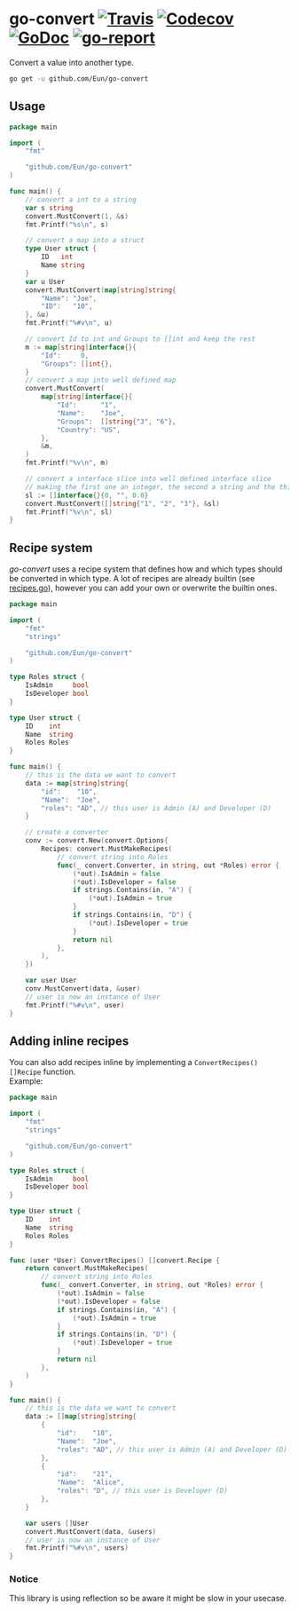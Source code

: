 # go-convert [![Travis](https://img.shields.io/travis/Eun/go-convert.svg)](https://travis-ci.org/Eun/go-convert) [![Codecov](https://img.shields.io/codecov/c/github/Eun/go-convert.svg)](https://codecov.io/gh/Eun/go-convert) [![GoDoc](https://godoc.org/github.com/Eun/go-convert?status.svg)](https://godoc.org/github.com/Eun/go-convert) [![go-report](https://goreportcard.com/badge/github.com/Eun/go-convert)](https://goreportcard.com/report/github.com/Eun/go-convert)
Convert a value into another type.

```bash
go get -u github.com/Eun/go-convert
```
## Usage
```go
package main

import (
	"fmt"

	"github.com/Eun/go-convert"
)

func main() {
	// convert a int to a string
	var s string
	convert.MustConvert(1, &s)
	fmt.Printf("%s\n", s)

	// convert a map into a struct
	type User struct {
		ID   int
		Name string
	}
	var u User
	convert.MustConvert(map[string]string{
		"Name": "Joe",
		"ID":   "10",
	}, &u)
	fmt.Printf("%#v\n", u)

	// convert Id to int and Groups to []int and keep the rest
	m := map[string]interface{}{
		"Id":     0,
		"Groups": []int{},
	}
	// convert a map into well defined map
	convert.MustConvert(
		map[string]interface{}{
			"Id":      "1",
			"Name":    "Joe",
			"Groups":  []string{"3", "6"},
			"Country": "US",
		},
		&m,
	)
	fmt.Printf("%v\n", m)

	// convert a interface slice into well defined interface slice
	// making the first one an integer, the second a string and the third an float
	sl := []interface{}{0, "", 0.0}
	convert.MustConvert([]string{"1", "2", "3"}, &sl)
	fmt.Printf("%v\n", sl)
}

```

## Recipe system
_go-convert_ uses a recipe system that defines how and which types should be converted in which type.
A lot of recipes are already builtin (see [recipes.go](recipes.go)), however you can add your own or overwrite the builtin ones.
```go
package main

import (
	"fmt"
	"strings"

	"github.com/Eun/go-convert"
)

type Roles struct {
	IsAdmin     bool
	IsDeveloper bool
}

type User struct {
	ID    int
	Name  string
	Roles Roles
}

func main() {
	// this is the data we want to convert
	data := map[string]string{
		"id":    "10",
		"Name":  "Joe",
		"roles": "AD", // this user is Admin (A) and Developer (D)
	}

	// create a converter
	conv := convert.New(convert.Options{
		Recipes: convert.MustMakeRecipes(
			// convert string into Roles
			func(_ convert.Converter, in string, out *Roles) error {
				(*out).IsAdmin = false
				(*out).IsDeveloper = false
				if strings.Contains(in, "A") {
					(*out).IsAdmin = true
				}
				if strings.Contains(in, "D") {
					(*out).IsDeveloper = true
				}
				return nil
			},
		),
	})

	var user User
	conv.MustConvert(data, &user)
	// user is now an instance of User
	fmt.Printf("%#v\n", user)
}

```

## Adding inline recipes
You can also add recipes inline by implementing a `ConvertRecipes() []Recipe` function.  
Example:
```go
package main

import (
	"fmt"
	"strings"

	"github.com/Eun/go-convert"
)

type Roles struct {
	IsAdmin     bool
	IsDeveloper bool
}

type User struct {
	ID    int
	Name  string
	Roles Roles
}

func (user *User) ConvertRecipes() []convert.Recipe {
	return convert.MustMakeRecipes(
		// convert string into Roles
		func(_ convert.Converter, in string, out *Roles) error {
			(*out).IsAdmin = false
			(*out).IsDeveloper = false
			if strings.Contains(in, "A") {
				(*out).IsAdmin = true
			}
			if strings.Contains(in, "D") {
				(*out).IsDeveloper = true
			}
			return nil
		},
	)
}

func main() {
	// this is the data we want to convert
	data := []map[string]string{
		{
			"id":    "10",
			"Name":  "Joe",
			"roles": "AD", // this user is Admin (A) and Developer (D)
		},
		{
			"id":    "21",
			"Name":  "Alice",
			"roles": "D", // this user is Developer (D)
		},
	}

	var users []User
	convert.MustConvert(data, &users)
	// user is now an instance of User
	fmt.Printf("%#v\n", users)
}

```


### Notice
This library is using reflection so be aware it might be slow in your usecase.  
